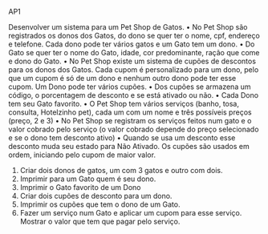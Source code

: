 AP1

Desenvolver um sistema para um Pet Shop de Gatos. 
• No Pet Shop são registrados os donos dos Gatos, do dono se quer ter o nome, cpf, endereço e telefone.  Cada dono pode ter vários gatos e um Gato tem um dono.
• Do Gato se quer ter o nome do Gato, idade, cor predominante, ração que come e dono do Gato.
• No Pet Shop existe um sistema de cupões de descontos para os donos dos Gatos. Cada cupom é personalizado para um dono, pelo que um cupom é só de um dono e nenhum outro dono pode ter esse cupom. Um Dono pode ter vários cupões.
• Dos cupões se armazena um código, o porcentagem de desconto e se está ativado ou não.
• Cada Dono tem seu Gato favorito.
• O Pet Shop tem vários serviços (banho, tosa, consulta, Hotelzinho pet), cada um com um nome e três possíveis preços (preço, 2 e 3) 
• No Pet Shop se registram os serviços feitos num gato e o valor cobrado pelo serviço (o valor cobrado depende do preço selecionado e se o dono tem desconto ativo) 
• Quando se usa um desconto esse desconto muda seu estado para Não Ativado. Os cupões são usados em ordem, iniciando pelo cupom de maior valor. 


1. Criar dois donos de gatos, um com 3 gatos e outro com dois.
2. Imprimir para um Gato quem é seu dono.
3. Imprimir o Gato favorito de um Dono
4. Criar dois cupões de desconto para um dono.
5. Imprimir os cupões que tem o dono de um Gato.
6. Fazer um serviço num Gato e aplicar um cupom para esse serviço. Mostrar o valor que tem que pagar pelo serviço.
